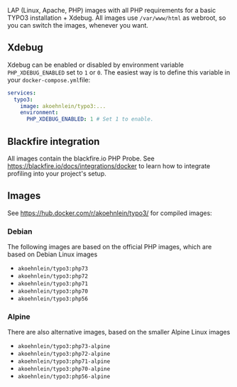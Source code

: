 LAP (Linux, Apache, PHP) images with all PHP requirements for a basic TYPO3 installation + Xdebug. All images use `/var/www/html` as webroot, so you can switch the images, whenever you want.

## Xdebug

Xdebug can be enabled or disabled by environment variable `PHP_XDEBUG_ENABLED` set to `1` or `0`. The easiest way is to define this variable in your `docker-compose.yml`file:

```yaml
services:
  typo3:
    image: akoehnlein/typo3:...
    environment:
      PHP_XDEBUG_ENABLED: 1 # Set 1 to enable.
```

## Blackfire integration

All images contain the blackfire.io PHP Probe. See <https://blackfire.io/docs/integrations/docker> to learn how to integrate profiling into your project's setup.

## Images

See <https://hub.docker.com/r/akoehnlein/typo3/> for compiled images:

### Debian 

The following images are based on the official PHP images, which are based on Debian Linux images

* `akoehnlein/typo3:php73`
* `akoehnlein/typo3:php72`
* `akoehnlein/typo3:php71`
* `akoehnlein/typo3:php70`
* `akoehnlein/typo3:php56`

### Alpine

There are also alternative images, based on the smaller Alpine Linux images

* `akoehnlein/typo3:php73-alpine`
* `akoehnlein/typo3:php72-alpine`
* `akoehnlein/typo3:php71-alpine`
* `akoehnlein/typo3:php70-alpine`
* `akoehnlein/typo3:php56-alpine`
